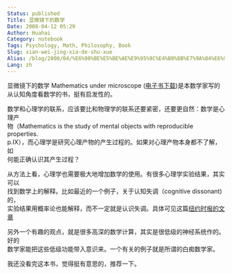 ```yaml
---
Status: published
Title: 显微镜下的数学
Date: 2008-04-12 05:29
Author: Huahai
Category: notebook
Tags: Psychology, Math, Philosophy, Book
Slug: xian-wei-jing-xia-de-shu-xue
Alias: /blog/2008/04/%E6%98%BE%E5%BE%AE%E9%95%9C%E4%B8%8B%E7%9A%84%E6%95%B0%E5%AD%A6
Lang: zh
---
```


显微镜下的数学 Mathematics under microscope ([电子书下载](https://www.maths.manchester.ac.uk/~avb/micromath))是本数学家写的  
从认知角度看数学的书，挺有启发性的。

数学和心理学的联系，应该要比和物理学的联系还要紧密，还要更自然：数学是心理产  
物（Mathematics is the study of mental objects with reproducible properties.  
p.IX），而心理学是研究心理产物的产生过程的。如果对心理产物本身都不了解，如  
何能正确认识其产生过程？

从方法上看，心理学也需要极大地增加数学的使用。有很多心理学实验结果，其实可以  
找到数学上的解释。比如最近的一个例子，关于认知失调（cognitive dissonant)的，  
实验结果用概率论也能解释，而不一定就是认识失调。具体可见这篇[纽约时报的文章](https://tierneylab.blogs.nytimes.com/2008/04/07/monty-hall-meets-cognitive-dissonance/)

另外一个有趣的观点，就是很多高深的数学计算，其实是很低级的神经系统作的。好的  
数学家能把这些低级功能带入意识来。一个有关的例子就是所谓的白痴数学家。

我还没看完这本书，觉得挺有意思的，推荐一下。
